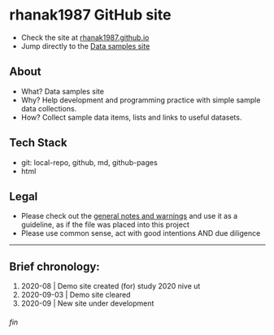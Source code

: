 # rhanak1987 GitHub site
* Check the site at [rhanak1987.github.io](https://rhanak1987.github.io/index.html)
* Jump directly to the [Data samples site](https://rhanak1987.github.io/landing.html)

## About
* What? Data samples site
* Why? Help development and programming practice with simple sample data collections.
* How? Collect sample data items, lists and links to useful datasets.

## Tech Stack
* git: local-repo, github, md, github-pages
* html
 
## Legal
* Please check out the [general notes and warnings](https://rhanak1987-sandbox.github.io/hello-world/possible-license-concerns.html) and use it as a guideline, as if the file was placed into this project
* Please use common sense, act with good intentions AND due diligence

___

## Brief chronology:
1. 2020-08 | Demo site created (for) study 2020 nive ut
2. 2020-09-03 | Demo site cleared
3. 2020-09 | New site under development

###### fin

